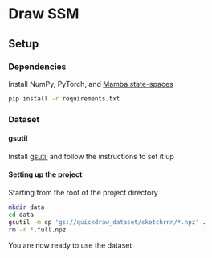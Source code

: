 # Draw SSM

## Setup

### Dependencies
Install NumPy, PyTorch, and [Mamba state-spaces](https://github.com/state-spaces/mamba)
```bash
pip install -r requirements.txt
```

### Dataset

#### gsutil
Install [gsutil](https://cloud.google.com/storage/docs/gsutil_install) and follow the instructions to set it up

#### Setting up the project
Starting from the root of the project directory

```bash
mkdir data
cd data
gsutil -m cp 'gs://quickdraw_dataset/sketchrnn/*.npz' .
rm -r *.full.npz
```

You are now ready to use the dataset